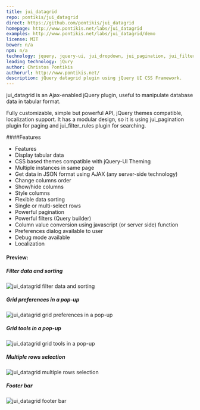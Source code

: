 ```yaml
---
title: jui_datagrid
repo: pontikis/jui_datagrid
direct: https://github.com/pontikis/jui_datagrid
homepage: http://www.pontikis.net/labs/jui_datagrid
examples: http://www.pontikis.net/labs/jui_datagrid/demo
license: MIT
bower: n/a
npm: n/a
technology: jquery, jquery-ui, jui_dropdown, jui_pagination, jui_filter_rules plugins
leading technology: jQury
author: Christos Pontikis
authorurl: http://www.pontikis.net/
description: jQuery datagrid plugin using jQuery UI CSS Framework.
---
```


jui_datagrid is an Ajax-enabled jQuery plugin, useful to manipulate database data in tabular format.

Fully customizable, simple but powerful API, jQuery themes compatible, localization support. It has a modular design, 
so it is using jui_pagination plugin for paging and jui_filter_rules plugin for searching.

####Features

* Features
* Display tabular data
* CSS based themes compatible with jQuery-UI Theming
* Multiple instances in same page
* Get data in JSON format using AJAX (any server-side technology)
* Change columns order
* Show/hide columns
* Style columns
* Flexible data sorting
* Single or multi-select rows
* Powerful pagination
* Powerful filters (Query builder)
* Column value conversion using javascript (or server side) function
* Preferences dialog available to user
* Debug mode available
* Localization

#### Preview:

##### Filter data and sorting
![jui_datagrid filter data and sorting](/images/libraries/jui-datagrid/jui-datagrid-filters-example.png "jui_datagrid filter data and sorting")

##### Grid preferences in a pop-up
![jui_datagrid grid preferences in a pop-up](/images/libraries/jui-datagrid/jui-datagrid-grid-preferences-window.png "jui_datagrid grid preferences in a pop-up")

##### Grid tools in a pop-up
![jui_datagrid grid tools in a pop-up](/images/libraries/jui-datagrid/jui-datagrid-grid-tools-window.png "jui_datagrid grid tools in a pop-up")

##### Multiple rows selection
![jui_datagrid multiple rows selection](/images/libraries/jui-datagrid/jui-datagrid-multiselect-rows-example.png "jui_datagrid multiple rows selection")

##### Footer bar
![jui_datagrid footer bar](/images/libraries/jui-datagrid/jui-datagrid-select-footer-example.png "jui_datagrid footer bar")
